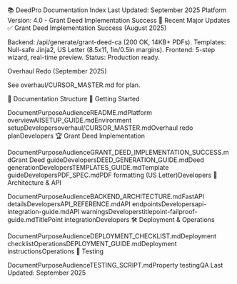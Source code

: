 📚 DeedPro Documentation Index
Last Updated: September 2025
Platform Version: 4.0 - Grant Deed Implementation Success
🌟 Recent Major Updates
✅ Grant Deed Implementation Success (August 2025)

Backend: /api/generate/grant-deed-ca (200 OK, 14KB+ PDFs).
Templates: Null-safe Jinja2, US Letter (8.5x11, 1in/0.5in margins).
Frontend: 5-step wizard, real-time preview.
Status: Production ready.

Overhaul Redo (September 2025)

See overhaul/CURSOR_MASTER.md for plan.

📖 Documentation Structure
🚀 Getting Started

























DocumentPurposeAudienceREADME.mdPlatform overviewAllSETUP_GUIDE.mdEnvironment setupDevelopersoverhaul/CURSOR_MASTER.mdOverhaul redo planDevelopers
🏆 Grant Deed Implementation






























DocumentPurposeAudienceGRANT_DEED_IMPLEMENTATION_SUCCESS.mdGrant Deed guideDevelopersDEED_GENERATION_GUIDE.mdDeed generationDevelopersTEMPLATES_GUIDE.mdTemplate guideDevelopersPDF_SPEC.mdPDF formatting (US Letter)Developers
🔧 Architecture & API






























DocumentPurposeAudienceBACKEND_ARCHITECTURE.mdFastAPI detailsDevelopersAPI_REFERENCE.mdAPI endpointsDevelopersapi-integration-guide.mdAPI warningsDeveloperstitlepoint-failproof-guide.mdTitlePoint integrationDevelopers
🛠 Deployment & Operations




















DocumentPurposeAudienceDEPLOYMENT_CHECKLIST.mdDeployment checklistOperationsDEPLOYMENT_GUIDE.mdDeployment instructionsOperations
🧪 Testing















DocumentPurposeAudienceTESTING_SCRIPT.mdProperty testingQA
Last Updated: September 2025